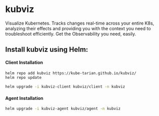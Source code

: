 # kubviz
Visualize Kubernetes. Tracks changes real-time across your entire K8s, analyzing their effects and providing you with the context you need to troubleshoot efficiently. Get the Observability you need, easily.


## Install kubviz using Helm:

#### Client Installation
```bash
helm repo add kubviz https://kube-tarian.github.io/kubviz/
helm repo update

helm upgrade -i kubviz-client kubviz/client -n kubviz
```
#### Agent Installation
```bash
helm upgrade -i kubviz-agent kubviz/agent -n kubviz
```
